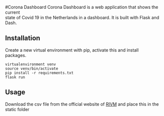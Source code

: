 #Corona Dashboard
Corona Dashboard is a web application that shows the current <br/>
state of Covid 19 in the Netherlands in a dashboard.
It is built with Flask and Dash.

## Installation
Create a new virtual environment with pip, activate this and install packages.
```
virtualenvironment venv
source venv/bin/activate
pip install -r requirements.txt
flask run
```

## Usage
Download the csv file from the official website of
[RIVM](https://data.rivm.nl/covid-19/) and place this in the static folder


